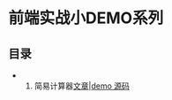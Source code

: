 # 前端实战小DEMO系列

## 目录

- 1. 简易计算器[文章](./docs/实战学习前端/1.实现一个简易的计算器.md)|[demo 源码](./1.%E7%AE%80%E6%98%93%E8%AE%A1%E7%AE%97%E5%99%A8/index.html)